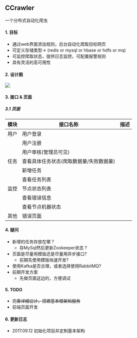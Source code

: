 ## CCrawler

一个分布式自动化爬虫



#### 1. 目标

- 通过web界面添加规则，后台自动化爬取目标网页
- 可定义存储类型-> (redis or mysql or hbase or hdfs or mq)
- 可监控爬取状态，提供日志监控，可配置报警规则
- 具有灵活的高可用性



#### 2. 设计图

![](./docs/desc.jpg)

#### 3. 接口 & 页面

##### 3.1 页面

| 模块   | 接口名称                  | 描述   |
| ---- | --------------------- | ---- |
| 用户   | 用户登录                  |      |
|      | 用户注册                  |      |
|      | 用户审核(管理员可见)           |      |
| 任务   | 查看具体任务状态(爬取数据量/失败数据量) |      |
|      | 新增任务                  |      |
|      | 查看任务列表                |      |
| 监控   | 节点状态列表                |      |
|      | 查看错误信息                |      |
|      | 查看节点机器状态              |      |
| 其他   | 错误页面                  |      |



#### 4. 疑问

- 新增的任务存放在哪？
  - 存MySql然后更新Zookeeper状态 ?
- 页面是尽量用模版还是尽量用异步接口?
  - 前期先使用模版快速开发?
- 使用Kafka是否合理，或者选择使用RabbitMQ?
- 前期开发方案
  - 先做页面这边的，方便调试

#### 5. TODO

- ~~完善详细设计，搭建基本框架和服务~~
- 前端页面开发



#### 6. 更新日志

- 2017.09.12 初始化项目并定制基本架构